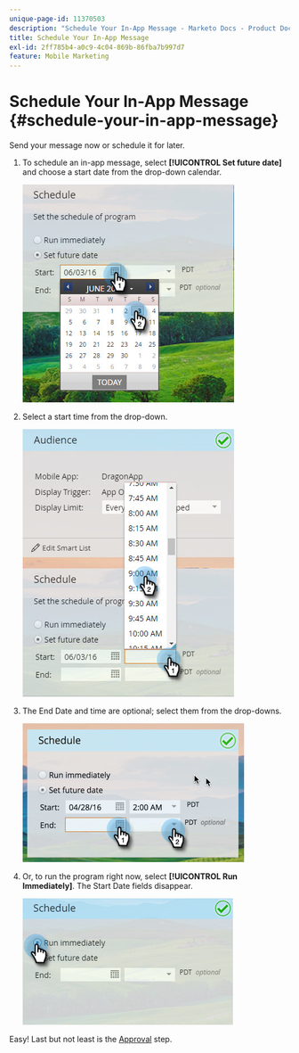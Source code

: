 ```yaml
---
unique-page-id: 11370503
description: "Schedule Your In-App Message - Marketo Docs - Product Documentation"
title: Schedule Your In-App Message
exl-id: 2ff785b4-a0c9-4c04-869b-86fba7b997d7
feature: Mobile Marketing
---
```

# Schedule Your In-App Message {#schedule-your-in-app-message}

Send your message now or schedule it for later.

1. To schedule an in-app message, select **[!UICONTROL Set future date]** and choose a start date from the drop-down calendar.

   ![](assets/schedule-your-in-app-message-1.png)

1. Select a start time from the drop-down.

   ![](assets/schedule-your-in-app-message-2.png)

1. The End Date and time are optional; select them from the drop-downs.

   ![](assets/schedule-your-in-app-message-3.png)

1. Or, to run the program right now, select **[!UICONTROL Run Immediately]**. The Start Date fields disappear.

   ![](assets/schedule-your-in-app-message-4.png)

Easy! Last but not least is the [Approval](/help/marketo/product-docs/mobile-marketing/in-app-messages/sending-your-in-app-message/approve-your-in-app-message.md) step.
